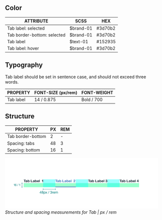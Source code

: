 ## Color

| ATTRIBUTE                       | SCSS      |  HEX    |
|-----------------------------|-----------|---------|
| Tab label: selected          | $brand-01 | #3d70b2 |
| Tab border-bottom: selected | $brand-01 | #3d70b2 |
| Tab label                    | $text-01  | #152935 |
| Tab label: hover             | $brand-01 | #3d70b2 |

## Typography

Tab label should be set in sentence case, and should not exceed three words.

| PROPERTY | FONT-SIZE (px/rem)      | FONT-WEIGHT  |
|----------|-----------------|--------------|
| Tab label | 14 / 0.875 | Bold / 700   |

## Structure

| PROPERTY          | PX | REM |
|-------------------|----|-----|
| Tab border-bottom | 2  | -   |
| Spacing: tabs     | 48 | 3   |
| Spacing: bottom   | 16 | 1   |

![Structure and spacing measurements for Tabs](images/tab-style-1.png)
_Structure and spacing measurements for Tab | px / rem_
